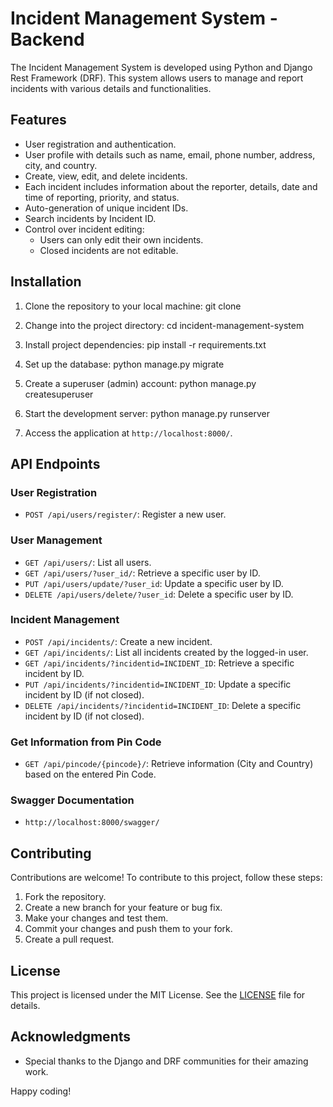 # Incident Management System - Backend 

The Incident Management System is developed using Python and Django Rest Framework (DRF). This system allows users to manage and report incidents with various details and functionalities.

## Features

- User registration and authentication.
- User profile with details such as name, email, phone number, address, city, and country.
- Create, view, edit, and delete incidents.
- Each incident includes information about the reporter, details, date and time of reporting, priority, and status.
- Auto-generation of unique incident IDs.
- Search incidents by Incident ID.
- Control over incident editing:
  - Users can only edit their own incidents.
  - Closed incidents are not editable.

## Installation

1. Clone the repository to your local machine:
  git clone 

2. Change into the project directory:
   cd incident-management-system

3. Install project dependencies:
   pip install -r requirements.txt
   
4. Set up the database:
  python manage.py migrate

5. Create a superuser (admin) account:
  python manage.py createsuperuser

6. Start the development server:
  python manage.py runserver

7. Access the application at `http://localhost:8000/`.

## API Endpoints

### User Registration
- `POST /api/users/register/`: Register a new user.


### User Management
- `GET /api/users/`: List all users.
- `GET /api/users/?user_id/`: Retrieve a specific user by ID.
- `PUT /api/users/update/?user_id`: Update a specific user by ID.
- `DELETE /api/users/delete/?user_id`: Delete a specific user by ID.

### Incident Management
- `POST /api/incidents/`: Create a new incident.
- `GET /api/incidents/`: List all incidents created by the logged-in user.
- `GET /api/incidents/?incidentid=INCIDENT_ID`: Retrieve a specific incident by ID.
- `PUT /api/incidents/?incidentid=INCIDENT_ID`: Update a specific incident by ID (if not closed).
- `DELETE /api/incidents/?incidentid=INCIDENT_ID`: Delete a specific incident by ID (if not closed).

### Get Information from Pin Code
- `GET /api/pincode/{pincode}/`: Retrieve information (City and Country) based on the entered Pin Code.

### Swagger Documentation
-  `http://localhost:8000/swagger/`


## Contributing

Contributions are welcome! To contribute to this project, follow these steps:

1. Fork the repository.
2. Create a new branch for your feature or bug fix.
3. Make your changes and test them.
4. Commit your changes and push them to your fork.
5. Create a pull request.

## License

This project is licensed under the MIT License. See the [LICENSE](LICENSE) file for details.

## Acknowledgments

- Special thanks to the Django and DRF communities for their amazing work.

Happy coding!
